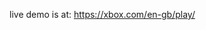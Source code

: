 live demo is at: <a href="https://xbox.com/en-gb/play/" target="_blank">https://xbox.com/en-gb/play/</a>

